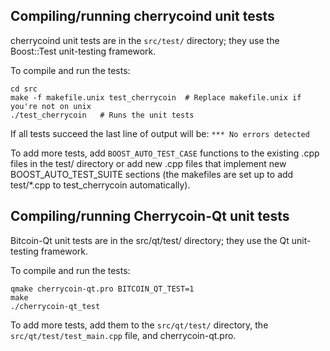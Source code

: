 Compiling/running cherrycoind unit tests
------------------------------------

cherrycoind unit tests are in the `src/test/` directory; they
use the Boost::Test unit-testing framework.

To compile and run the tests:

	cd src
	make -f makefile.unix test_cherrycoin  # Replace makefile.unix if you're not on unix
	./test_cherrycoin   # Runs the unit tests

If all tests succeed the last line of output will be:
`*** No errors detected`

To add more tests, add `BOOST_AUTO_TEST_CASE` functions to the existing
.cpp files in the test/ directory or add new .cpp files that
implement new BOOST_AUTO_TEST_SUITE sections (the makefiles are
set up to add test/*.cpp to test_cherrycoin automatically).


Compiling/running Cherrycoin-Qt unit tests
---------------------------------------

Bitcoin-Qt unit tests are in the src/qt/test/ directory; they
use the Qt unit-testing framework.

To compile and run the tests:

	qmake cherrycoin-qt.pro BITCOIN_QT_TEST=1
	make
	./cherrycoin-qt_test

To add more tests, add them to the `src/qt/test/` directory,
the `src/qt/test/test_main.cpp` file, and cherrycoin-qt.pro.
